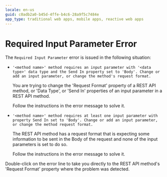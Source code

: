 ```yaml
---
locale: en-us
guid: c0adb2a0-b45d-4ffe-b4c6-28a9f5c7484e
app_type: traditional web apps, mobile apps, reactive web apps
---
```


# Required Input Parameter Error

The `Required Input Parameter` error is issued in the following situation:

* `'<method name>' method requires an input parameter with '<data type>' data type and the Send In property set to 'Body'. Change or add an input parameter, or change the method's request format.`

    You are trying to change the 'Request Format' property of a REST API method, or 'Data Type', or 'Send In' properties of an input parameter in a REST API method.

    Follow the instructions in the error message to solve it.

* `'<method name>' method requires at least one input parameter with property Send In set to 'Body'. Change or add an input parameter, or change the method request format.`

    The REST API method has a request format that is expecting some information to be sent in the Body of the request and none of the input parameters is set to do so.

    Follow the instructions in the error message to solve it.

Double-click on the error line to take you directly to the REST API method's 'Request Format' property where the problem was detected. 
